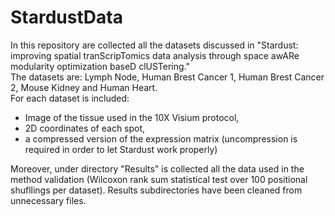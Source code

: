 # StardustData
In this repository are collected all the datasets discussed in "Stardust: improving spatial tranScripTomics data analysis through space awARe modularity optimization baseD clUSTering."  
The datasets are: Lymph Node, Human Brest Cancer 1, Human Brest Cancer 2, Mouse Kidney and Human Heart.  
For each dataset is included:
* Image of the tissue used in the 10X Visium protocol,
* 2D coordinates of each spot,
* a compressed version of the expression matrix (uncompression is required in order to let Stardust work properly)

Moreover, under directory "Results" is collected all the data used in the method validation (Wilcoxon rank sum statistical test over 100 positional shufllings per dataset). Results subdirectories have been cleaned from unnecessary files.